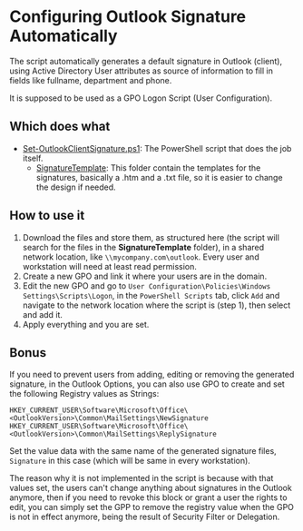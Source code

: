 # Configuring Outlook Signature Automatically

The script automatically generates a default signature in Outlook (client), using Active Directory User attributes as source of information to fill in fields like fullname, department and phone.

It is supposed to be used as a GPO Logon Script (User Configuration).

## Which does what

- [Set-OutlookClientSignature.ps1](https://github.com/esserafael/PowerShell/blob/master/Outlook/1.Configure-Outlook-Signature/Set-OutlookClientSignature.ps1): The PowerShell script that does the job itself.
  - [SignatureTemplate](https://github.com/esserafael/PowerShell/tree/master/Outlook/1.Configure-Outlook-Signature/SignatureTemplate): This folder contain the templates for the signatures, basically a .htm and a .txt file, so it is easier to change the design if needed.

## How to use it

  1. Download the files and store them, as structured here (the script will search for the files in the **SignatureTemplate** folder), in a shared network location, like ```\\mycompany.com\outlook```. Every user and workstation will need at least read permission.
  2. Create a new GPO and link it where your users are in the domain.
  3. Edit the new GPO and go to ```User Configuration\Policies\Windows Settings\Scripts\Logon```, in the ```PowerShell Scripts``` tab, click ```Add``` and navigate to the network location where the script is (step 1), then select and add it.
  4. Apply everything and you are set.

## Bonus

If you need to prevent users from adding, editing or removing the generated signature, in the Outlook Options, you can also use GPO to create and set the following Registry values as Strings:

```HKEY_CURRENT_USER\Software\Microsoft\Office\<OutlookVersion>\Common\MailSettings\NewSignature```
```HKEY_CURRENT_USER\Software\Microsoft\Office\<OutlookVersion>\Common\MailSettings\ReplySignature```

Set the value data with the same name of the generated signature files, ```Signature``` in this case (which will be same in every workstation).

The reason why it is not implemented in the script is because with that values set, the users can't change anything about signatures in the Outlook anymore, then if you need to revoke this block or grant a user the rights to edit, you can simply set the GPP to remove the registry value when the GPO is not in effect anymore, being the result of Security Filter or Delegation.
